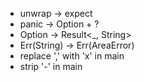 - unwrap -> expect
- panic -> Option + ?
- Option -> Result<_, String>
- Err(String) -> Err(AreaError)
- replace ',' with 'x' in main
- strip '-' in main
